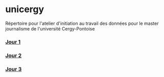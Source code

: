 # unicergy
Répertoire pour l'atelier d'initiation au travail des données pour le master journalisme de l'université Cergy-Pontoise


### [Jour 1](datactivist.coop/jour1.html)

### [Jour 2](datactivist.coop/jour2.html)

### [Jour 3](datactivist.coop/jour3.html)
